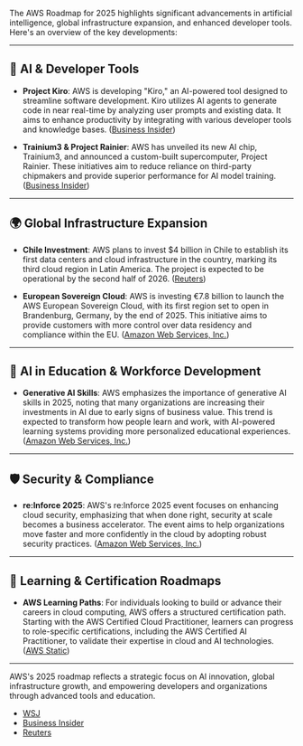 The AWS Roadmap for 2025 highlights significant advancements in artificial intelligence, global infrastructure expansion, and enhanced developer tools. Here's an overview of the key developments:

---

## 🚀 AI & Developer Tools

* **Project Kiro**: AWS is developing "Kiro," an AI-powered tool designed to streamline software development. Kiro utilizes AI agents to generate code in near real-time by analyzing user prompts and existing data. It aims to enhance productivity by integrating with various developer tools and knowledge bases. ([Business Insider][1])

* **Trainium3 & Project Rainier**: AWS has unveiled its new AI chip, Trainium3, and announced a custom-built supercomputer, Project Rainier. These initiatives aim to reduce reliance on third-party chipmakers and provide superior performance for AI model training. ([Business Insider][2])

---

## 🌍 Global Infrastructure Expansion

* **Chile Investment**: AWS plans to invest \$4 billion in Chile to establish its first data centers and cloud infrastructure in the country, marking its third cloud region in Latin America. The project is expected to be operational by the second half of 2026. ([Reuters][3])

* **European Sovereign Cloud**: AWS is investing €7.8 billion to launch the AWS European Sovereign Cloud, with its first region set to open in Brandenburg, Germany, by the end of 2025. This initiative aims to provide customers with more control over data residency and compliance within the EU. ([Amazon Web Services, Inc.][4])

---

## 🧠 AI in Education & Workforce Development

* **Generative AI Skills**: AWS emphasizes the importance of generative AI skills in 2025, noting that many organizations are increasing their investments in AI due to early signs of business value. This trend is expected to transform how people learn and work, with AI-powered learning systems providing more personalized educational experiences. ([Amazon Web Services, Inc.][5])

---

## 🛡️ Security & Compliance

* **re\:Inforce 2025**: AWS's re:Inforce 2025 event focuses on enhancing cloud security, emphasizing that when done right, security at scale becomes a business accelerator. The event aims to help organizations move faster and more confidently in the cloud by adopting robust security practices. ([Amazon Web Services, Inc.][6])

---

## 🧭 Learning & Certification Roadmaps

* **AWS Learning Paths**: For individuals looking to build or advance their careers in cloud computing, AWS offers a structured certification path. Starting with the AWS Certified Cloud Practitioner, learners can progress to role-specific certifications, including the AWS Certified AI Practitioner, to validate their expertise in cloud and AI technologies. ([AWS Static][7])

---

AWS's 2025 roadmap reflects a strategic focus on AI innovation, global infrastructure growth, and empowering developers and organizations through advanced tools and education.

* [WSJ](https://www.wsj.com/tech/amazon-ai-chips-supercomputer-aws-annapurna-trainium-a943be71?utm_source=chatgpt.com)
* [Business Insider](https://www.businessinsider.com/amazon-kiro-project-ai-agents-software-coding-2025-5?utm_source=chatgpt.com)
* [Reuters](https://www.reuters.com/business/energy/amazon-spend-4-billion-cloud-infrastructure-chile-2025-05-07/?utm_source=chatgpt.com)

[1]: https://www.businessinsider.com/amazon-kiro-project-ai-agents-software-coding-2025-5?utm_source=chatgpt.com "Amazon is working on a secret project called 'Kiro,' a new tool that uses AI agents to streamline software coding"
[2]: https://www.businessinsider.com/aws-chips-supercomputer-ai-reinvent-big-tech-2024-12?utm_source=chatgpt.com "Silicon and supercomputers will define the next AI era. AWS just made a big bet on both."
[3]: https://www.reuters.com/business/energy/amazon-spend-4-billion-cloud-infrastructure-chile-2025-05-07/?utm_source=chatgpt.com "Amazon to spend $4 billion on cloud infrastructure in Chile"
[4]: https://aws.amazon.com/blogs/security/aws-plans-to-invest-e7-8b-into-the-aws-european-sovereign-cloud-set-to-launch-by-the-end-of-2025/?utm_source=chatgpt.com "AWS plans to invest €7.8B into the AWS European Sovereign Cloud ..."
[5]: https://aws.amazon.com/executive-insights/content/top-generative-ai-skills-and-education-trends-for-2025/?utm_source=chatgpt.com "Top Generative AI Skills and Education Trends for 2025 - AWS"
[6]: https://aws.amazon.com/blogs/security/secure-cloud-innovation-starts-at-reinforce-2025/?utm_source=chatgpt.com "Secure cloud innovation starts at re:Inforce 2025 - AWS"
[7]: https://d1.awsstatic.com/training-and-certification/docs/AWS_certification_paths.pdf?utm_source=chatgpt.com "[PDF] Plan your AWS Certification Journey - awsstatic.com"
